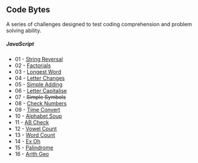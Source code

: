 ## Code Bytes

A series of challenges designed to test coding comprehension and problem solving ability.

##### JavaScript
- 01 - [String Reversal](https://github.com/Ash-Lee/CodeBytes/blob/master/1%20-%20String%20Reversal.js)
- 02 - [Factorials](https://github.com/Ash-Lee/CodeBytes/blob/master/2%20-%20Factorials.js)
- 03 - [Longest Word](https://github.com/Ash-Lee/CodeBytes/blob/master/3%20-%20Longest%20Word.js)
- 04 - [Letter Changes](https://github.com/Ash-Lee/CodeBytes/blob/master/4%20-%20Letter%20Changes.js)
- 05 - [Simple Adding](https://github.com/Ash-Lee/CodeBytes/blob/master/5%20-%20Simple%20Adding.js)
- 06 - [Letter Capitalise](https://github.com/Ash-Lee/CodeBytes/blob/master/6%20-%20Letter%20Capitalise.js)
- 07 - <s>Simple Symbols</s>
- 08 - [Check Numbers](https://github.com/Ash-Lee/CodeBytes/blob/master/8%20-%20Check%20Number.js)
- 09 - [Time Convert](https://github.com/Ash-Lee/CodeBytes/blob/master/9%20-%20Time%20Convert.js)
- 10 - [Alphabet Soup](https://github.com/Ash-Lee/CodeBytes/blob/master/10%20-%20Alphabet%20Soup.js)
- 11 - [AB Check](https://github.com/Ash-Lee/CodeBytes/blob/master/11%20-%20AB%20Check.js)
- 12 - [Vowel Count](https://github.com/Ash-Lee/CodeBytes/blob/master/12%20-%20Vowel%20Count.js)
- 13 - [Word Count](https://github.com/Ash-Lee/CodeBytes/blob/master/13%20-%20Word%20Count.js)
- 14 - [Ex Oh](https://github.com/Ash-Lee/CodeBytes/blob/master/14%20-%20Ex%20Oh.js)
- 15 - [Palindrome](https://github.com/Ash-Lee/CodeBytes/blob/master/15%20-%20Palindrome.js)
- 16 - [Arith Geo](https://github.com/Ash-Lee/CodeBytes/blob/master/16%20-%20Arith%20Geo.js)
